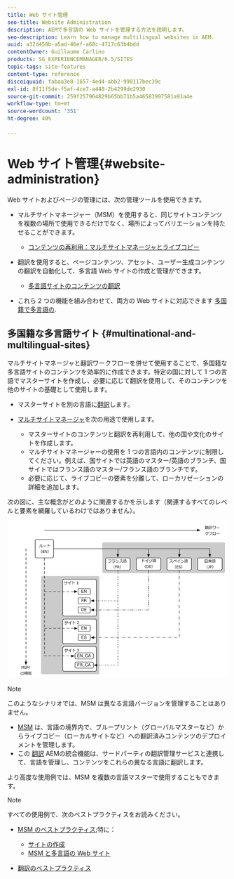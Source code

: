 ```yaml
---
title: Web サイト管理
seo-title: Website Administration
description: AEMで多言語の Web サイトを管理する方法を説明します。
seo-description: Learn how to manage multilingual websites in AEM.
uuid: a32d458b-a5ad-46ef-a68c-4717c63b4bdd
contentOwner: Guillaume Carlino
products: SG_EXPERIENCEMANAGER/6.5/SITES
topic-tags: site-features
content-type: reference
discoiquuid: fabaa3e8-1657-4ed4-abb2-990117bec39c
exl-id: 8f11f5de-f5af-4ce7-a448-2b4299de2930
source-git-commit: 259f257964829b65bb71b5a46583997581a91a4e
workflow-type: tm+mt
source-wordcount: '351'
ht-degree: 40%

---
```


# Web サイト管理{#website-administration}

Web サイトおよびページの管理には、次の管理ツールを使用できます。

* マルチサイトマネージャー（MSM）を使用すると、同じサイトコンテンツを複数の場所で使用できるだけでなく、場所によってバリエーションを持たせることができます。

   * [コンテンツの再利用：マルチサイトマネージャとライブコピー](/help/sites-administering/msm.md)

* 翻訳を使用すると、ページコンテンツ、アセット、ユーザー生成コンテンツの翻訳を自動化して、多言語 Web サイトの作成と管理ができます。

   * [多言語サイトのコンテンツの翻訳](/help/sites-administering/translation.md)

* これら 2 つの機能を組み合わせて、両方の Web サイトに対応できます [多国籍で多言語の](#multinational-and-multilingual-sites).

## 多国籍な多言語サイト {#multinational-and-multilingual-sites}

マルチサイトマネージャと翻訳ワークフローを併せて使用することで、多国籍な多言語サイトのコンテンツを効率的に作成できます。特定の国に対して 1 つの言語でマスターサイトを作成し、必要に応じて翻訳を使用して、そのコンテンツを他のサイトの基礎として使用します。

* マスターサイトを別の言語に[翻訳](/help/sites-administering/translation.md)します。

* [マルチサイトマネージャ](/help/sites-administering/msm.md)を次の用途で使用します。

   * マスターサイトのコンテンツと翻訳を再利用して、他の国や文化のサイトを作成します。
   * マルチサイトマネージャーの使用を 1 つの言語内のコンテンツに制限してください。例えば、国サイトでは英語のマスター/英語のブランチ、国サイトではフランス語のマスター/フランス語のブランチです。
   * 必要に応じて、ライブコピーの要素を分離して、ローカリゼーションの詳細を追加します。

次の図に、主な概念がどのように関連するかを示します（関連するすべてのレベルと要素を網羅しているわけではありません）。

![MSM と翻訳の主な概念を示す図](assets/chlimage_1-71a.png)

>[!NOTE]
>
>このようなシナリオでは、MSM は異なる言語バージョンを管理することはありません。
>
>* [MSM](/help/sites-administering/msm.md) は、言語の境界内で、ブループリント（グローバルマスターなど）からライブコピー（ローカルサイトなど）への翻訳済みコンテンツのデプロイメントを管理します。
>* この [翻訳](/help/sites-administering/translation.md) AEMの統合機能は、サードパーティの翻訳管理サービスと連携して、言語を管理し、コンテンツをこれらの異なる言語に翻訳します。
>
>より高度な使用例では、MSM を複数の言語マスターで使用することもできます。

>[!NOTE]
>
>すべての使用例で、次のベストプラクティスをお読みください。
>
>* [MSM のベストプラクティス](/help/sites-administering/msm-best-practices.md);特に：
>
>   * [サイトの作成](/help/sites-administering/msm-best-practices.md#create-site)
>   * [MSM と多言語の Web サイト](/help/sites-administering/msm-best-practices.md#msm-and-multilingual-websites)
>
>* [翻訳のベストプラクティス](/help/sites-administering/tc-bp.md)

